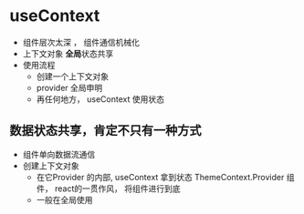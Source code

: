 # useContext 

- 组件层次太深 ， 组件通信机械化
- 上下文对象 **全局**状态共享  
- 使用流程
    - 创建一个上下文对象
    - provider 全局申明
    - 再任何地方， useContext 使用状态  

## 数据状态共享，肯定不只有一种方式
- 组件单向数据流通信
- 创建上下文对象
    - 在它Provider 的内部, useContext 拿到状态
    ThemeContext.Provider 组件， react的一贯作风， 将组件进行到底
    - 一般在全局使用